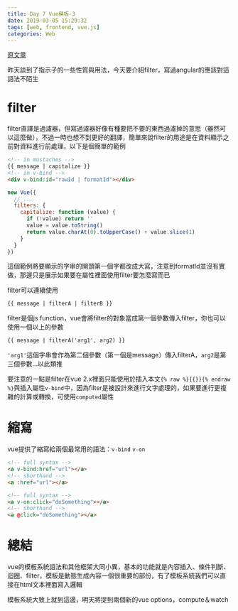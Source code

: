 ```yaml
---
title: Day 7 Vue模板-3
date: 2019-03-05 15:29:32
tags: [web, frontend, vue.js]
categories: Web
---
```


[原文章](https://ithelp.ithome.com.tw/articles/10185322)

昨天談到了指示子的一些性質與用法，今天要介紹filter，寫過angular的應該對這語法不陌生

# filter
filter直譯是過濾器，但寫過濾器好像有種要把不要的東西過濾掉的意思（雖然可以這麼做），不過一時也想不到更好的翻譯，簡單來說filter的用途是在資料顯示之前對資料進行前處理，以下是個簡單的範例

```html
<!-- in mustaches -->
{{ message | capitalize }}
<!-- in v-bind -->
<div v-bind:id="rawId | formatId"></div>
```

```javascript
new Vue({
  // ...
  filters: {
    capitalize: function (value) {
      if (!value) return ''
      value = value.toString()
      return value.charAt(0).toUpperCase() + value.slice(1)
    }
  }
})
```

這個範例將要顯示的字串的開頭第一個字都改成大寫，注意到formatId並沒有實做，那邊只是展示如果要在屬性裡面使用filter要怎麼寫而已

filter可以連續使用

```html
{{ message | filterA | filterB }}
```

filter是個js function，vue會將filter的對象當成第一個參數傳入filter，你也可以使用一個以上的參數

```html
{{ message | filterA('arg1', arg2) }}
```

`'arg1'`這個字串會作為第二個參數（第一個是message）傳入filterA，`arg2`是第三個參數...以此類推

要注意的一點是filter在vue 2.x裡面只能使用於插入本文`{% raw %}{{}}{% endraw %}`與插入屬性`v-bind`中，因為filter是被設計來進行文字處理的，如果要進行更複雜的計算或轉換，可使用`computed`屬性

# 縮寫
vue提供了縮寫給兩個最常用的語法：`v-bind` `v-on`
```html
<!-- full syntax -->
<a v-bind:href="url"></a>
<!-- shorthand -->
<a :href="url"></a>
```

```html
<!-- full syntax -->
<a v-on:click="doSomething"></a>
<!-- shorthand -->
<a @click="doSomething"></a>
```

# 總結
vue的模板系統語法和其他框架大同小異，基本的功能就是內容插入、條件判斷、迴圈、filter，模板是動態生成內容一個很重要的部份，有了模板系統我們可以直接在html文本裡面寫入邏輯

模板系統大致上就到這邊，明天將提到兩個新的vue options，compute＆watch
